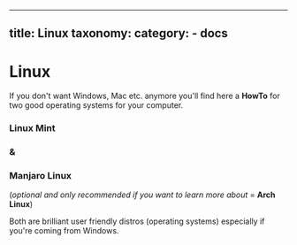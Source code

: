 ---
title: Linux
taxonomy:
    category:
        - docs
---

# Linux

If you don't want Windows, Mac etc. anymore you'll find here a **HowTo** for two good operating systems for your computer.

### Linux Mint

### &

### Manjaro Linux

(_optional and only recommended if you want to learn more about_ = __Arch Linux__)

Both are brilliant user friendly distros (operating systems) especially if you're coming from Windows.
